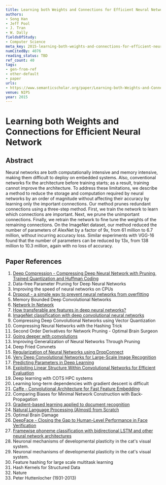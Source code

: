 ```yaml
---
title: Learning both Weights and Connections for Efficient Neural Network
authors:
- Song Han
- Jeff Pool
- J. Tran
- W. Dally
fieldsOfStudy:
- Computer Science
meta_key: 2015-learning-both-weights-and-connections-for-efficient-neural-network
numCitedBy: 4076
reading_status: TBD
ref_count: 40
tags:
- gen-from-ref
- other-default
- paper
urls:
- https://www.semanticscholar.org/paper/Learning-both-Weights-and-Connections-for-Efficient-Han-Pool/1ff9a37d766e3a4f39757f5e1b235a42dacf18ff?sort=total-citations
venue: NIPS
year: 2015
---
```


# Learning both Weights and Connections for Efficient Neural Network

## Abstract

Neural networks are both computationally intensive and memory intensive, making them difficult to deploy on embedded systems. Also, conventional networks fix the architecture before training starts; as a result, training cannot improve the architecture. To address these limitations, we describe a method to reduce the storage and computation required by neural networks by an order of magnitude without affecting their accuracy by learning only the important connections. Our method prunes redundant connections using a three-step method. First, we train the network to learn which connections are important. Next, we prune the unimportant connections. Finally, we retrain the network to fine tune the weights of the remaining connections. On the ImageNet dataset, our method reduced the number of parameters of AlexNet by a factor of 9x, from 61 million to 6.7 million, without incurring accuracy loss. Similar experiments with VGG-16 found that the number of parameters can be reduced by 13x, from 138 million to 10.3 million, again with no loss of accuracy.

## Paper References

1. [Deep Compression - Compressing Deep Neural Network with Pruning, Trained Quantization and Huffman Coding](2016-deep-compression-compressing-deep-neural-network-with-pruning-trained-quantization-and-huffman-coding.md)
2. Data-free Parameter Pruning for Deep Neural Networks
3. Improving the speed of neural networks on CPUs
4. [Dropout - a simple way to prevent neural networks from overfitting](2014-dropout-a-simple-way-to-prevent-neural-networks-from-overfitting.md)
5. Memory Bounded Deep Convolutional Networks
6. [Network In Network](2014-network-in-network.md)
7. [How transferable are features in deep neural networks?](2014-how-transferable-are-features-in-deep-neural-networks.md)
8. [ImageNet classification with deep convolutional neural networks](2012-imagenet-classification-with-deep-convolutional-neural-networks.md)
9. Compressing Deep Convolutional Networks using Vector Quantization
10. Compressing Neural Networks with the Hashing Trick
11. Second Order Derivatives for Network Pruning - Optimal Brain Surgeon
12. [Going deeper with convolutions](2015-going-deeper-with-convolutions.md)
13. Improving Generalization of Neural Networks Through Pruning
14. Deep Fried Convnets
15. [Regularization of Neural Networks using DropConnect](2013-regularization-of-neural-networks-using-dropconnect.md)
16. [Very Deep Convolutional Networks for Large-Scale Image Recognition](2015-very-deep-convolutional-networks-for-large-scale-image-recognition.md)
17. [Predicting Parameters in Deep Learning](2013-predicting-parameters-in-deep-learning.md)
18. [Exploiting Linear Structure Within Convolutional Networks for Efficient Evaluation](2014-exploiting-linear-structure-within-convolutional-networks-for-efficient-evaluation.md)
19. Deep learning with COTS HPC systems
20. Learning long-term dependencies with gradient descent is difficult
21. [Caffe - Convolutional Architecture for Fast Feature Embedding](2014-caffe-convolutional-architecture-for-fast-feature-embedding.md)
22. Comparing Biases for Minimal Network Construction with Back-Propagation
23. [Gradient-based learning applied to document recognition](1998-gradient-based-learning-applied-to-document-recognition.md)
24. [Natural Language Processing (Almost) from Scratch](2011-natural-language-processing-almost-from-scratch.md)
25. Optimal Brain Damage
26. [DeepFace - Closing the Gap to Human-Level Performance in Face Verification](2014-deepface-closing-the-gap-to-human-level-performance-in-face-verification.md)
27. [Framewise phoneme classification with bidirectional LSTM and other neural network architectures](2005-framewise-phoneme-classification-with-bidirectional-lstm-and-other-neural-network-architectures.md)
28. Neuronal mechanisms of developmental plasticity in the cat's visual system.
29. Neuronal mechanisms of developmental plasticity in the cat's visual system.
30. Feature hashing for large scale multitask learning
31. Hash Kernels for Structured Data
32. Nature
33. Peter Huttenlocher (1931-2013)
